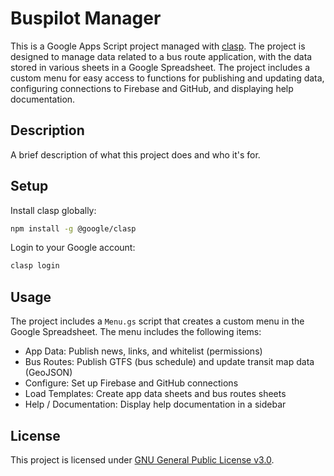 # Buspilot Manager

This is a Google Apps Script project managed with [clasp](https://github.com/google/clasp). The project is designed to manage data related to a bus route application, with the data stored in various sheets in a Google Spreadsheet. The project includes a custom menu for easy access to functions for publishing and updating data, configuring connections to Firebase and GitHub, and displaying help documentation.

## Description

A brief description of what this project does and who it's for.

## Setup

Install clasp globally:

```sh
npm install -g @google/clasp
```

Login to your Google account:

```sh
clasp login
```

## Usage

The project includes a `Menu.gs` script that creates a custom menu in the Google Spreadsheet. The menu includes the following items:

* App Data: Publish news, links, and whitelist (permissions)
* Bus Routes: Publish GTFS (bus schedule) and update transit map data (GeoJSON)
* Configure: Set up Firebase and GitHub connections
* Load Templates: Create app data sheets and bus routes sheets
* Help / Documentation: Display help documentation in a sidebar

## License

This project is licensed under [GNU General Public License v3.0](./LICENSE).
